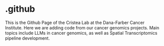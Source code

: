 # .github
This is the Github Page of the Cristea Lab at the Dana-Farber Cancer Institute. Here we are adding code from our cancer genomics projects. Main topics include LLMs in cancer genomics, as well as Spatial Transcriptomics pipeline development.
